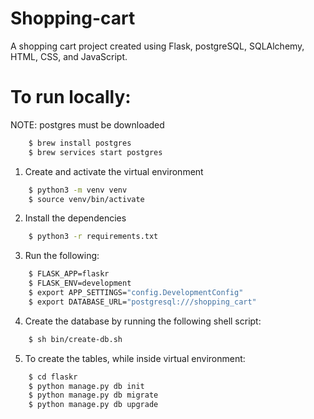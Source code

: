 # Shopping-cart
A shopping cart project created using Flask, postgreSQL, SQLAlchemy, HTML, CSS, and JavaScript.

# To run locally:
NOTE: postgres must be downloaded 
```sh
    $ brew install postgres 
    $ brew services start postgres
```

1. Create and activate the virtual environment
```sh
    $ python3 -m venv venv
    $ source venv/bin/activate
```

2. Install the dependencies 
```sh
    $ python3 -r requirements.txt
```

3. Run the following: 
```sh
    $ FLASK_APP=flaskr
    $ FLASK_ENV=development
    $ export APP_SETTINGS="config.DevelopmentConfig"
    $ export DATABASE_URL="postgresql:///shopping_cart"
```

4. Create the database by running the following shell script:
```sh
    $ sh bin/create-db.sh
```

5. To create the tables, while inside virtual environment:
```sh
    $ cd flaskr
    $ python manage.py db init
    $ python manage.py db migrate
    $ python manage.py db upgrade
```
